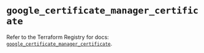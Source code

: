 # `google_certificate_manager_certificate`

Refer to the Terraform Registry for docs: [`google_certificate_manager_certificate`](https://registry.terraform.io/providers/hashicorp/google/6.32.0/docs/resources/certificate_manager_certificate).
